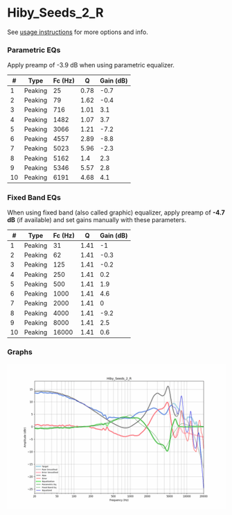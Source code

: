 # Hiby_Seeds_2_R
See [usage instructions](https://github.com/jaakkopasanen/AutoEq#usage) for more options and info.

### Parametric EQs
Apply preamp of -3.9 dB when using parametric equalizer.

|   # | Type    |   Fc (Hz) |    Q |   Gain (dB) |
|-----|---------|-----------|------|-------------|
|   1 | Peaking |        25 | 0.78 |        -0.7 |
|   2 | Peaking |        79 | 1.62 |        -0.4 |
|   3 | Peaking |       716 | 1.01 |         3.1 |
|   4 | Peaking |      1482 | 1.07 |         3.7 |
|   5 | Peaking |      3066 | 1.21 |        -7.2 |
|   6 | Peaking |      4557 | 2.89 |        -8.8 |
|   7 | Peaking |      5023 | 5.96 |        -2.3 |
|   8 | Peaking |      5162 | 1.4  |         2.3 |
|   9 | Peaking |      5346 | 5.57 |         2.8 |
|  10 | Peaking |      6191 | 4.68 |         4.1 |

### Fixed Band EQs
When using fixed band (also called graphic) equalizer, apply preamp of **-4.7 dB** (if available) and set gains manually with these parameters.

|   # | Type    |   Fc (Hz) |    Q |   Gain (dB) |
|-----|---------|-----------|------|-------------|
|   1 | Peaking |        31 | 1.41 |        -1   |
|   2 | Peaking |        62 | 1.41 |        -0.3 |
|   3 | Peaking |       125 | 1.41 |        -0.2 |
|   4 | Peaking |       250 | 1.41 |         0.2 |
|   5 | Peaking |       500 | 1.41 |         1.9 |
|   6 | Peaking |      1000 | 1.41 |         4.6 |
|   7 | Peaking |      2000 | 1.41 |         0   |
|   8 | Peaking |      4000 | 1.41 |        -9.2 |
|   9 | Peaking |      8000 | 1.41 |         2.5 |
|  10 | Peaking |     16000 | 1.41 |         0.6 |

### Graphs
![](./Hiby_Seeds_2_R.png)
